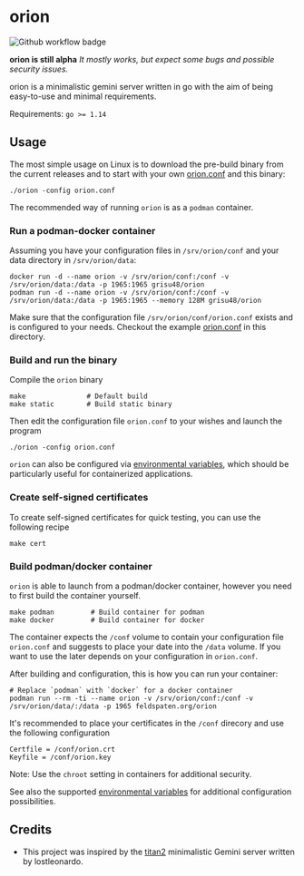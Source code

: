 # orion

![Github workflow badge](https://github.com/grisu48/orion/workflows/orion/badge.svg)

**orion is still alpha** *It mostly works, but expect some bugs and possible security issues.*

orion is a minimalistic gemini server written in go with the aim of being easy-to-use and minimal requirements.

Requirements: `go >= 1.14`

## Usage

The most simple usage on Linux is to download the pre-build binary from the current releases and to start with your own [orion.conf](orion.conf) and this binary:

    ./orion -config orion.conf

The recommended way of running `orion` is as a `podman` container.

### Run a podman-docker container

Assuming you have your configuration files in `/srv/orion/conf` and your data directory in `/srv/orion/data`:

    docker run -d --name orion -v /srv/orion/conf:/conf -v /srv/orion/data:/data -p 1965:1965 grisu48/orion
    podman run -d --name orion -v /srv/orion/conf:/conf -v /srv/orion/data:/data -p 1965:1965 --memory 128M grisu48/orion

Make sure that the configuration file `/srv/orion/conf/orion.conf` exists and is configured to your needs. Checkout the example [orion.conf](orion.conf) in this directory.

### Build and run the binary

Compile the `orion` binary

    make               # Default build
    make static        # Build static binary

Then edit the configuration file `orion.conf` to your wishes and launch the program

    ./orion -config orion.conf

`orion` can also be configured via [environmental variables](variables.md), which should be particularly useful for containerized applications.

### Create self-signed certificates

To create self-signed certificates for quick testing, you can use the following recipe

    make cert


### Build podman/docker container

`orion` is able to launch from a podman/docker container, however you need to first build the container yourself.

    make podman         # Build container for podman
    make docker         # Build container for docker

The container expects the `/conf` volume to contain your configuration file `orion.conf` and suggests to place your date into the `/data` volume. If you want to use the later depends on your configuration in `orion.conf`.

After building and configuration, this is how you can run your container:

    # Replace `podman` with `docker` for a docker container
    podman run --rm -ti --name orion -v /srv/orion/conf:/conf -v /srv/orion/data/:/data -p 1965 feldspaten.org/orion

It's recommended to place your certificates in the `/conf` direcory and use the following configuration

    Certfile = /conf/orion.crt
    Keyfile = /conf/orion.key

Note: Use the `chroot` setting in containers for additional security.

See also the supported [environmental variables](variables.md) for additional configuration possibilities.

## Credits

* This project was inspired by the [titan2](https://gitlab.com/lostleonardo/titan2) minimalistic Gemini server written by lostleonardo.
